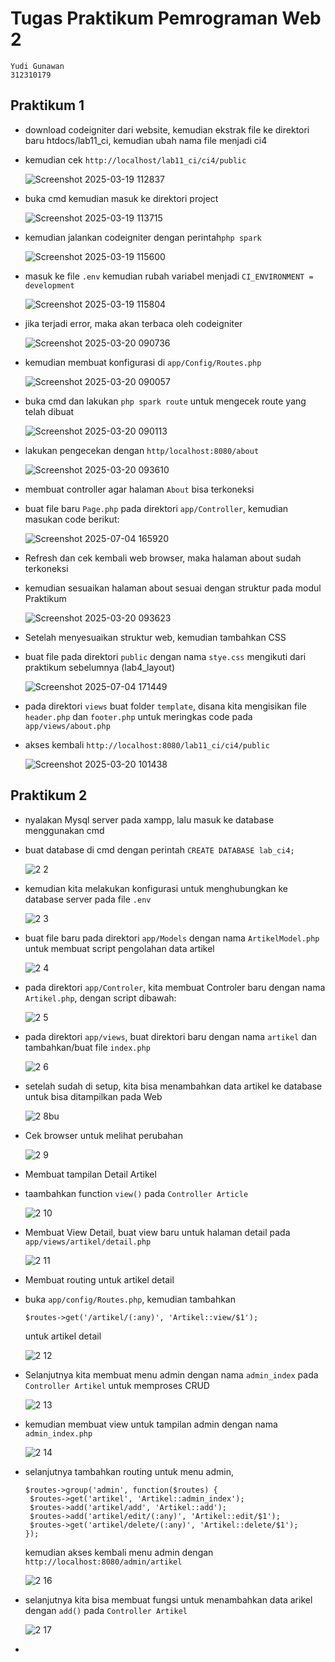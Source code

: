 # Tugas Praktikum Pemrograman Web 2
```
Yudi Gunawan
312310179
```
## Praktikum 1
- download codeigniter dari website, kemudian ekstrak file ke direktori baru
  htdocs/lab11_ci, kemudian ubah nama file menjadi ci4
- kemudian cek ```http://localhost/lab11_ci/ci4/public```
  
  ![Screenshot 2025-03-19 112837](https://github.com/user-attachments/assets/5fc81915-ec3a-4c8f-ab46-39f80f405570)

- buka cmd kemudian masuk ke direktori project

  ![Screenshot 2025-03-19 113715](https://github.com/user-attachments/assets/f9b999d1-78ae-479c-b2b1-fe99bc260f60)

- kemudian jalankan codeigniter dengan perintah```php spark```

  ![Screenshot 2025-03-19 115600](https://github.com/user-attachments/assets/66a4c97d-22aa-4713-b622-f84d69dbc613)

- masuk ke file ```.env``` kemudian rubah variabel menjadi ```CI_ENVIRONMENT = development```

  ![Screenshot 2025-03-19 115804](https://github.com/user-attachments/assets/edbea406-2c10-4897-b25c-8f4df027bb3e)

- jika terjadi error, maka akan terbaca oleh codeigniter

  ![Screenshot 2025-03-20 090736](https://github.com/user-attachments/assets/80acd4b2-2a46-49e1-a933-4d3d783296d7)

- kemudian membuat konfigurasi di ```app/Config/Routes.php```

  ![Screenshot 2025-03-20 090057](https://github.com/user-attachments/assets/9b9ff089-79fe-463b-b343-554d8f1067dd)

- buka cmd dan lakukan ```php spark route``` untuk mengecek route yang telah dibuat

  ![Screenshot 2025-03-20 090113](https://github.com/user-attachments/assets/02738ed4-bbc8-4ca7-8c94-c3e15bcd147f)

- lakukan pengecekan dengan ```http/localhost:8080/about```

  ![Screenshot 2025-03-20 093610](https://github.com/user-attachments/assets/02b2b0d6-22d0-42fd-bf70-2fa78fcda5d9)

- membuat controller agar halaman ```About```  bisa terkoneksi
- buat file baru ```Page.php``` pada direktori ```app/Controller```, kemudian masukan code berikut:

  ![Screenshot 2025-07-04 165920](https://github.com/user-attachments/assets/6a9cad8b-28a6-4105-8c83-345581ed5440)

- Refresh dan cek kembali web browser, maka halaman about sudah terkoneksi
- kemudian sesuaikan halaman about sesuai dengan struktur pada modul Praktikum

  ![Screenshot 2025-03-20 093623](https://github.com/user-attachments/assets/5385558a-b416-47b6-b0ab-affb08da59a9)
 
- Setelah menyesuaikan struktur web, kemudian tambahkan CSS
- buat file pada direktori ```public``` dengan nama ```stye.css``` mengikuti dari praktikum sebelumnya (lab4_layout)

  ![Screenshot 2025-07-04 171449](https://github.com/user-attachments/assets/c4239f70-2ae6-4219-983b-a8d259c34045)

- pada direktori ```views``` buat folder ```template```, disana kita mengisikan file ```header.php``` dan ```footer.php``` untuk meringkas code pada ```app/views/about.php```
- akses kembali ```http://localhost:8080/lab11_ci/ci4/public```

  ![Screenshot 2025-03-20 101438](https://github.com/user-attachments/assets/58238671-b451-4aa2-8408-e200381ea575)


## Praktikum 2

- nyalakan Mysql server pada xampp, lalu masuk ke database menggunakan cmd
- buat database di cmd dengan perintah ```CREATE DATABASE lab_ci4;```
  
  ![2 2](https://github.com/user-attachments/assets/5c2bb726-15bc-4c6d-bc8e-57ef7d35481e)

- kemudian kita melakukan konfigurasi untuk menghubungkan ke database server pada file ```.env```

  ![2 3](https://github.com/user-attachments/assets/c1247991-11b3-431e-80ad-e69342d1626e)

- buat file baru pada direktori ```app/Models``` dengan nama ```ArtikelModel.php``` untuk membuat script pengolahan data artikel

  ![2 4](https://github.com/user-attachments/assets/c376f97e-c8fc-4cba-bbb0-f5b7bd3f3cde)

- pada direktori ```app/Controler```, kita membuat Controler baru dengan nama ```Artikel.php```, dengan script dibawah:

  ![2 5](https://github.com/user-attachments/assets/d4501a36-e548-4f44-a2ec-99220ee3387b)

- pada direktori ```app/views```, buat direktori baru dengan nama ```artikel``` dan tambahkan/buat file ```index.php```

  ![2 6](https://github.com/user-attachments/assets/123d115f-2cab-463c-89bd-21adaf790fc6)

- setelah sudah di setup, kita bisa menambahkan data artikel ke database untuk bisa ditampilkan pada Web

  ![2 8](https://github.com/user-attachments/assets/55183bc0-8f39-4b5f-8831-09d73b571b59)bu

- Cek browser untuk melihat perubahan

  ![2 9](https://github.com/user-attachments/assets/cda49e19-d245-490e-9da7-6f4926159cbc)

- Membuat tampilan Detail Artikel
- taambahkan function ```view()``` pada ```Controller Article```

  ![2 10](https://github.com/user-attachments/assets/bcb9af2f-bb55-42de-8bab-fc869c144749)

- Membuat View Detail, buat view baru untuk halaman detail pada ```app/views/artikel/detail.php```

  ![2 11](https://github.com/user-attachments/assets/7a8356fa-b99e-44b9-a577-6acb057bad4e)

- Membuat routing untuk artikel detail
- buka ```app/config/Routes.php```, kemudian tambahkan
  ```
  $routes->get('/artikel/(:any)', 'Artikel::view/$1');
  ```
  untuk artikel detail

  ![2 12](https://github.com/user-attachments/assets/43e2fe23-369c-4fa8-99e6-ff1a4adf0838)

- Selanjutnya kita membuat menu admin dengan nama ```admin_index``` pada ```Controller Artikel``` untuk memproses CRUD

  ![2 13](https://github.com/user-attachments/assets/df002890-92bf-4b99-ad14-120ce5938805)

- kemudian membuat view untuk tampilan admin dengan nama ```admin_index.php```

  ![2 14](https://github.com/user-attachments/assets/3f70f68a-37e0-49ca-b93f-7f38823ebe83)

- selanjutnya tambahkan routing untuk menu admin,
  ```
  $routes->group('admin', function($routes) {
   $routes->get('artikel', 'Artikel::admin_index');
   $routes->add('artikel/add', 'Artikel::add');
   $routes->add('artikel/edit/(:any)', 'Artikel::edit/$1');
   $routes->get('artikel/delete/(:any)', 'Artikel::delete/$1');
  });
  ```
  kemudian akses kembali menu admin dengan ```http://localhost:8080/admin/artikel```

  ![2 16](https://github.com/user-attachments/assets/f0b94c05-9dda-47c9-807c-c5897236c03f)

- selanjutnya kita bisa membuat fungsi untuk menambahkan data arikel dengan ```add()``` pada ```Controller Artikel```

  ![2 17](https://github.com/user-attachments/assets/c107d6bf-11c2-41ca-a0ff-9f4f5318e387)

- 



  

  

  


  
